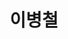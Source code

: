 ---
layout: hubs
key: Q445643
title: 이병철
name: 이병철
image: http://commons.wikimedia.org/wiki/Special:FilePath/Lee%20Byung-chul%20%28crop%29.jpg
description: 삼성그룹의 창업주
score: 0.020676619979123845
degree: 8
---